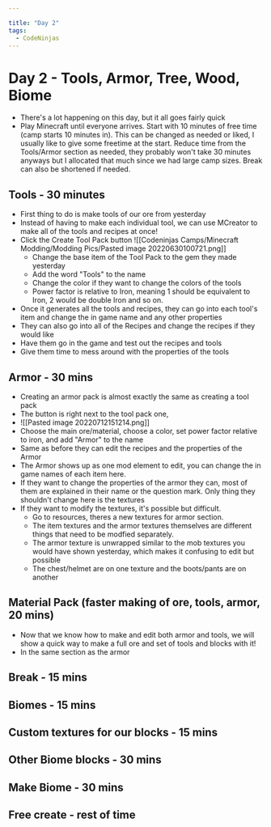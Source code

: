 ```yaml
---

title: "Day 2"
tags:
  - CodeNinjas
---
```

# Day 2 - Tools, Armor, Tree, Wood, Biome
- There's a lot happening on this day, but it all goes fairly quick
- Play Minecraft until everyone arrives. Start with 10 minutes of free time (camp starts 10 minutes in). This can be changed as needed or liked, I usually like to give some freetime at the start. Reduce time from the Tools/Armor section as needed, they probably won't take 30 minutes anyways but I allocated that much since we had large camp sizes. Break can also be shortened if needed.
## Tools - 30 minutes
- First thing to do is make tools of our ore from yesterday
- Instead of having to make each individual tool, we can use MCreator to make all of the tools and recipes at once!
- Click the Create Tool Pack button ![[Codeninjas Camps/Minecraft Modding/Modding Pics/Pasted image 20220630100721.png]]
	- Change the base item of the Tool Pack to the gem they made yesterday
	- Add the word "Tools" to the name
	- Change the color if they want to change the colors of the tools
	- Power factor is relative to Iron, meaning 1 should be equivalent to Iron, 2 would be double Iron and so on.
- Once it generates all the tools and recipes, they can go into each tool's item and change the in game name and any other properties
- They can also go into all of the Recipes and change the recipes if they would like
- Have them go in the game and test out the recipes and tools
- Give them time to mess around with the properties of the tools
## Armor - 30 mins
- Creating an armor pack is almost exactly the same as creating a tool pack
- The button is right next to the tool pack one, 
- ![[Pasted image 20220712151214.png]]
- Choose the main ore/material, choose a color, set power factor relative to iron, and add "Armor" to the name
- Same as before they can edit the recipes and the properties of the Armor
- The Armor shows up as one mod element to edit, you can change the in game names of each item here.
- If they want to change the properties of the armor they can, most of them are explained in their name or the question mark. Only thing they shouldn't change here is the textures
- If they want to modify the textures, it's possible but difficult.
	- Go to resources, theres a new textures for armor section.
	- The item textures and the armor textures themselves are different things that need to be modfied separately.
	- The armor texture is unwrapped similar to the mob textures you would have shown yesterday, which makes it confusing to edit but possible
	- The chest/helmet are on one texture and the boots/pants are on another
## Material Pack (faster making of ore, tools, armor, 20 mins)
- Now that we know how to make and edit both armor and tools, we will show a quick way to make a full ore and set of tools and blocks with it!
- In the same section as the armor
## Break - 15 mins
## Biomes - 15 mins
## Custom textures for our blocks - 15 mins
## Other Biome blocks - 30 mins
## Make Biome - 30 mins
## Free create - rest of time
